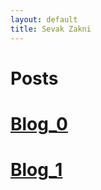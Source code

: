 ```yaml
---
layout: default
title: Sevak Zakni
---
```

<h1> Posts </h1>
  
# [Blog_0](https://sevakZ.github.io/sevakZ.github.io/posts/2020/09/01/Blog_0.html) <br>
# [Blog_1](https://sevakZ.github.io/sevakZ.github.io/posts/2020/09/11/Blog_1.html)

